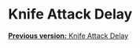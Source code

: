 # Knife Attack Delay

[**Previous version:** Knife Attack Delay](https://forums.alliedmods.net/showpost.php?p=2499248&postcount=6)
